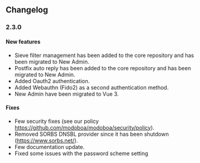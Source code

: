 ## Changelog

### 2.3.0

#### New features

* Sieve filter management has been added to the core repository and has been migrated to New Admin.
* Postfix auto reply has been added to the core repository and has been migrated to New Admin.
* Added Oauth2 authentication.
* Added Webauthn (Fido2) as a second authentication method.
* New Admin have been migrated to Vue 3.

#### Fixes

* Few security fixes (see our policy https://github.com/modoboa/modoboa/security/policy).
* Removed SORBS DNSBL provider since it has been shutdown (https://www.sorbs.net/).
* Few documentation update.
* Fixed some issues with the password scheme setting

